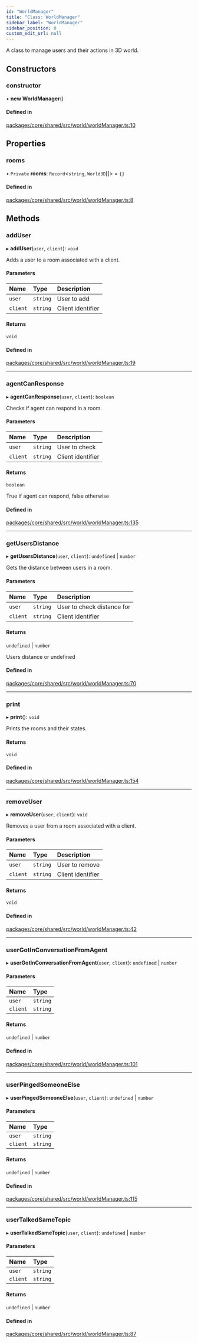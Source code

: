 ```yaml
---
id: "WorldManager"
title: "Class: WorldManager"
sidebar_label: "WorldManager"
sidebar_position: 0
custom_edit_url: null
---
```


A class to manage users and their actions in 3D world.

## Constructors

### constructor

• **new WorldManager**()

#### Defined in

[packages/core/shared/src/world/worldManager.ts:10](https://github.com/Oneirocom/Magick/blob/eb9f05ef/packages/core/shared/src/world/worldManager.ts#L10)

## Properties

### rooms

• `Private` **rooms**: `Record`<`string`, `World3D`[]\> = `{}`

#### Defined in

[packages/core/shared/src/world/worldManager.ts:8](https://github.com/Oneirocom/Magick/blob/eb9f05ef/packages/core/shared/src/world/worldManager.ts#L8)

## Methods

### addUser

▸ **addUser**(`user`, `client`): `void`

Adds a user to a room associated with a client.

#### Parameters

| Name | Type | Description |
| :------ | :------ | :------ |
| `user` | `string` | User to add |
| `client` | `string` | Client identifier |

#### Returns

`void`

#### Defined in

[packages/core/shared/src/world/worldManager.ts:19](https://github.com/Oneirocom/Magick/blob/eb9f05ef/packages/core/shared/src/world/worldManager.ts#L19)

___

### agentCanResponse

▸ **agentCanResponse**(`user`, `client`): `boolean`

Checks if agent can respond in a room.

#### Parameters

| Name | Type | Description |
| :------ | :------ | :------ |
| `user` | `string` | User to check |
| `client` | `string` | Client identifier |

#### Returns

`boolean`

True if agent can respond, false otherwise

#### Defined in

[packages/core/shared/src/world/worldManager.ts:135](https://github.com/Oneirocom/Magick/blob/eb9f05ef/packages/core/shared/src/world/worldManager.ts#L135)

___

### getUsersDistance

▸ **getUsersDistance**(`user`, `client`): `undefined` \| `number`

Gets the distance between users in a room.

#### Parameters

| Name | Type | Description |
| :------ | :------ | :------ |
| `user` | `string` | User to check distance for |
| `client` | `string` | Client identifier |

#### Returns

`undefined` \| `number`

Users distance or undefined

#### Defined in

[packages/core/shared/src/world/worldManager.ts:70](https://github.com/Oneirocom/Magick/blob/eb9f05ef/packages/core/shared/src/world/worldManager.ts#L70)

___

### print

▸ **print**(): `void`

Prints the rooms and their states.

#### Returns

`void`

#### Defined in

[packages/core/shared/src/world/worldManager.ts:154](https://github.com/Oneirocom/Magick/blob/eb9f05ef/packages/core/shared/src/world/worldManager.ts#L154)

___

### removeUser

▸ **removeUser**(`user`, `client`): `void`

Removes a user from a room associated with a client.

#### Parameters

| Name | Type | Description |
| :------ | :------ | :------ |
| `user` | `string` | User to remove |
| `client` | `string` | Client identifier |

#### Returns

`void`

#### Defined in

[packages/core/shared/src/world/worldManager.ts:42](https://github.com/Oneirocom/Magick/blob/eb9f05ef/packages/core/shared/src/world/worldManager.ts#L42)

___

### userGotInConversationFromAgent

▸ **userGotInConversationFromAgent**(`user`, `client`): `undefined` \| `number`

#### Parameters

| Name | Type |
| :------ | :------ |
| `user` | `string` |
| `client` | `string` |

#### Returns

`undefined` \| `number`

#### Defined in

[packages/core/shared/src/world/worldManager.ts:101](https://github.com/Oneirocom/Magick/blob/eb9f05ef/packages/core/shared/src/world/worldManager.ts#L101)

___

### userPingedSomeoneElse

▸ **userPingedSomeoneElse**(`user`, `client`): `undefined` \| `number`

#### Parameters

| Name | Type |
| :------ | :------ |
| `user` | `string` |
| `client` | `string` |

#### Returns

`undefined` \| `number`

#### Defined in

[packages/core/shared/src/world/worldManager.ts:115](https://github.com/Oneirocom/Magick/blob/eb9f05ef/packages/core/shared/src/world/worldManager.ts#L115)

___

### userTalkedSameTopic

▸ **userTalkedSameTopic**(`user`, `client`): `undefined` \| `number`

#### Parameters

| Name | Type |
| :------ | :------ |
| `user` | `string` |
| `client` | `string` |

#### Returns

`undefined` \| `number`

#### Defined in

[packages/core/shared/src/world/worldManager.ts:87](https://github.com/Oneirocom/Magick/blob/eb9f05ef/packages/core/shared/src/world/worldManager.ts#L87)
